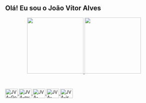 ## Olá! Eu sou o João Vítor Alves

<div align="center">
  <a href="https://github.com/JVLAlves">
  <img height="180em" src="https://github-readme-stats.vercel.app/api?username=JVLAlves&show_icons=true&theme=calm&include_all_commits=true&count_private=true"/>
  <img height="180em" src="https://github-readme-stats.vercel.app/api/top-langs/?username=JVLAlves&layout=compact&langs_count=7&theme=calm"/>
</div>
  
##
  
<div style="display: inline_block"><br>
  <img align="center" alt="JVA-Go" height="30" width="40" src="https://cdn.jsdelivr.net/gh/devicons/devicon/icons/go/go-original-wordmark.svg" />
  <img align="center" alt="JVA-py" height="30" width="40" src="https://cdn.jsdelivr.net/gh/devicons/devicon/icons/python/python-original.svg" />
  <img align="center" alt="JVA-html" height="30" width="40" src="https://cdn.jsdelivr.net/gh/devicons/devicon/icons/html5/html5-plain.svg" />
  <img align="center" alt="JVA-css" height="30" width="40" src="https://cdn.jsdelivr.net/gh/devicons/devicon/icons/css3/css3-plain.svg" />
  <img align="center" alt="JVA-js" height="30" width="40" src="https://cdn.jsdelivr.net/gh/devicons/devicon/icons/javascript/javascript-plain.svg" />
</div>
